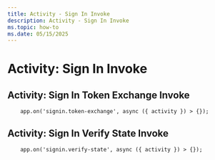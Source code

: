 ```yaml
---
title: Activity - Sign In Invoke
description: Activity - Sign In Invoke
ms.topic: how-to
ms.date: 05/15/2025
---
```


# Activity: Sign In Invoke

## Activity: Sign In Token Exchange Invoke


```
    app.on('signin.token-exchange', async ({ activity }) > {});
```

## Activity: Sign In Verify State Invoke


```
    app.on('signin.verify-state', async ({ activity }) > {});
```